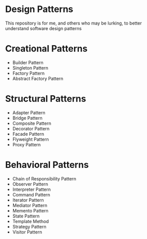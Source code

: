 # Design Patterns

This repository is for me, and others who may be lurking, to better understand software design patterns


# Creational Patterns
- Builder Pattern
- Singleton Pattern
- Factory Pattern
- Abstract Factory Pattern

# Structural Patterns
- Adapter Pattern
- Bridge Pattern
- Composite Pattern
- Decorator Pattern
- Facade Pattern
- Flyweight Pattern
- Proxy Pattern

# Behavioral Patterns
- Chain of Responsibility Pattern
- Observer Pattern
- Interpreter Pattern
- Command Pattern
- Iterator Pattern
- Mediator Pattern
- Memento Pattern
- State Pattern
- Template Method
- Strategy Pattern
- Visitor Pattern